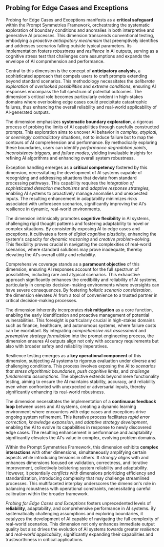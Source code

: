 ## Probing for Edge Cases and Exceptions

Probing for Edge Cases and Exceptions manifests as a **critical safeguard** within the Prompt Symmetries Framework, orchestrating the systematic exploration of boundary conditions and anomalies in both interpretive and generative AI processes. This dimension transcends conventional testing, embodying a *proactive anticipatory mechanism* that preemptively identifies and addresses scenarios falling outside typical parameters. Its implementation fosters *robustness* and *resilience* in AI outputs, serving as a cognitive stress test that challenges core assumptions and expands the envelope of AI comprehension and performance.

Central to this dimension is the concept of **anticipatory analysis**, a sophisticated approach that compels users to craft prompts extending beyond standard scenarios. This methodology necessitates the *deliberate exploration* of *overlooked possibilities* and *extreme conditions*, ensuring AI responses encompass the full spectrum of potential outcomes. The dimension's critical role becomes particularly evident in high-stakes domains where overlooking edge cases could precipitate catastrophic failures, thus enhancing the overall reliability and real-world applicability of AI-generated outputs.

The dimension emphasizes **systematic boundary exploration**, a rigorous process of probing the limits of AI capabilities through carefully constructed prompts. This exploration aims to uncover AI behavior in *complex*, *atypical*, or *seemingly contradictory* situations, not to induce failure but to map the contours of AI comprehension and performance. By methodically exploring these boundaries, users can identify *performance degradation points*, *inconsistency triggers*, and *failure modes*, yielding invaluable insights for refining AI algorithms and enhancing overall system robustness.

Exception handling emerges as a **critical competency** fostered by this dimension, necessitating the development of AI systems capable of recognizing and addressing situations that deviate from standard processing pathways. This capability requires the *integration of sophisticated detection mechanisms* and *adaptive response strategies*, enabling AI systems to proactively manage anomalies and unexpected inputs. The resulting enhancement in adaptability minimizes risks associated with unforeseen scenarios, significantly improving the AI's resilience in dynamic, real-world environments.

The dimension intrinsically promotes **cognitive flexibility** in AI systems, challenging rigid thought patterns and fostering adaptability to novel or complex situations. By consistently exposing AI to edge cases and exceptions, it cultivates a form of *digital cognitive plasticity*, enhancing the system's capacity for *dynamic reasoning* and *creative problem-solving*. This flexibility proves crucial in navigating the complexities of real-world scenarios, where standard solutions may prove inadequate, thereby elevating the AI's overall utility and reliability.

Comprehensive coverage stands as a **paramount objective** of this dimension, ensuring AI responses account for the full spectrum of possibilities, including rare and atypical scenarios. This exhaustive approach significantly enhances the credibility and reliability of AI systems, particularly in complex decision-making environments where oversights can have severe consequences. By fostering *holistic scenario consideration*, the dimension elevates AI from a tool of convenience to a trusted partner in critical decision-making processes.

The dimension inherently incorporates **risk mitigation** as a core function, enabling the early identification and proactive management of potential vulnerabilities. This foresight is particularly crucial in high-stakes domains such as finance, healthcare, and autonomous systems, where failure costs can be exorbitant. By integrating *comprehensive risk assessment* and *preemptive strategy formulation* into the prompt engineering process, the dimension ensures AI outputs align not only with accuracy requirements but also with broader safety and reliability imperatives.

Resilience testing emerges as a **key operational component** of this dimension, subjecting AI systems to rigorous evaluation under diverse and challenging conditions. This process involves exposing the AI to *scenarios that stress algorithmic boundaries*, *push cognitive limits*, and *challenge fundamental assumptions*. The objective extends beyond mere functionality testing, aiming to ensure the AI maintains stability, accuracy, and reliability even when confronted with unexpected or adversarial inputs, thereby significantly enhancing its real-world robustness.

The dimension necessitates the implementation of a **continuous feedback loop** between users and AI systems, creating a dynamic learning environment where encounters with edge cases and exceptions drive ongoing system refinement. This iterative process facilitates *rapid error correction*, *knowledge expansion*, and *adaptive strategy development*, enabling the AI to evolve its capabilities in response to newly discovered edge cases. The resulting enhancement in performance and adaptability significantly elevates the AI's value in complex, evolving problem domains.

Within the Prompt Symmetries Framework, this dimension exhibits **complex interactions** with other dimensions, simultaneously amplifying certain aspects while introducing tensions in others. It *strongly aligns* with and enhances dimensions focused on validation, correctness, and iterative improvement, collectively bolstering system reliability and adaptability. However, it potentially *conflicts* with dimensions prioritizing efficiency and standardization, introducing complexity that may challenge streamlined processes. This multifaceted interplay underscores the dimension's role in balancing robustness with operational constraints, necessitating careful calibration within the broader framework.

*Probing for Edge Cases and Exceptions* fosters unprecedented levels of **reliability**, adaptability, and comprehensive performance in AI systems. By systematically challenging assumptions and exploring boundaries, it catalyzes the development of AI capable of navigating the full complexity of real-world scenarios. This dimension not only enhances immediate output quality but also drives the evolution of AI systems towards greater *resilience* and *real-world applicability*, significantly expanding their capabilities and trustworthiness in critical applications.
